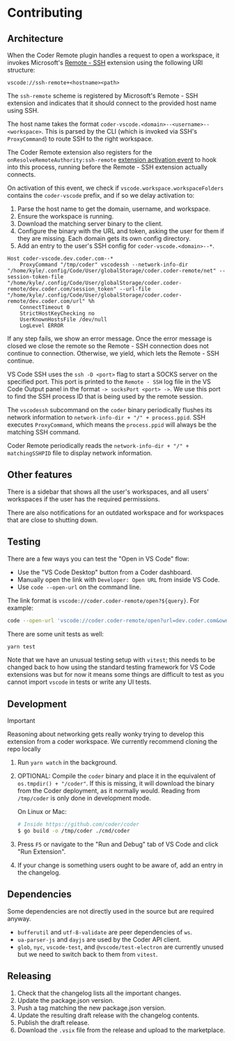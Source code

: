 # Contributing

## Architecture

When the Coder Remote plugin handles a request to open a workspace, it invokes
Microsoft's [Remote - SSH](https://marketplace.visualstudio.com/items?itemName=ms-vscode-remote.remote-ssh)
extension using the following URI structure:

```text
vscode://ssh-remote+<hostname><path>
```

The `ssh-remote` scheme is registered by Microsoft's Remote - SSH extension and
indicates that it should connect to the provided host name using SSH.

The host name takes the format
`coder-vscode.<domain>--<username>--<workspace>`. This is parsed by the CLI
(which is invoked via SSH's `ProxyCommand`) to route SSH to the right workspace.

The Coder Remote extension also registers for the
`onResolveRemoteAuthority:ssh-remote` [extension activation
event](https://code.visualstudio.com/api/references/activation-events) to hook
into this process, running before the Remote - SSH extension actually connects.

On activation of this event, we check if `vscode.workspace.workspaceFolders`
contains the `coder-vscode` prefix, and if so we delay activation to:

1. Parse the host name to get the domain, username, and workspace.
2. Ensure the workspace is running.
3. Download the matching server binary to the client.
4. Configure the binary with the URL and token, asking the user for them if they
   are missing. Each domain gets its own config directory.
5. Add an entry to the user's SSH config for `coder-vscode.<domain>--*`.

```text
Host coder-vscode.dev.coder.com--*
	ProxyCommand "/tmp/coder" vscodessh --network-info-dir "/home/kyle/.config/Code/User/globalStorage/coder.coder-remote/net" --session-token-file "/home/kyle/.config/Code/User/globalStorage/coder.coder-remote/dev.coder.com/session_token" --url-file "/home/kyle/.config/Code/User/globalStorage/coder.coder-remote/dev.coder.com/url" %h
	ConnectTimeout 0
	StrictHostKeyChecking no
	UserKnownHostsFile /dev/null
	LogLevel ERROR
```

If any step fails, we show an error message. Once the error message is closed
we close the remote so the Remote - SSH connection does not continue to
connection. Otherwise, we yield, which lets the Remote - SSH continue.

VS Code SSH uses the `ssh -D <port>` flag to start a SOCKS server on the
specified port. This port is printed to the `Remote - SSH` log file in the VS
Code Output panel in the format `-> socksPort <port> ->`. We use this port to
find the SSH process ID that is being used by the remote session.

The `vscodessh` subcommand on the `coder` binary periodically flushes its
network information to `network-info-dir + "/" + process.ppid`. SSH executes
`ProxyCommand`, which means the `process.ppid` will always be the matching SSH
command.

Coder Remote periodically reads the `network-info-dir + "/" + matchingSSHPID`
file to display network information.

## Other features

There is a sidebar that shows all the user's workspaces, and all users'
workspaces if the user has the required permissions.

There are also notifications for an outdated workspace and for workspaces that
are close to shutting down.

## Testing

There are a few ways you can test the "Open in VS Code" flow:

- Use the "VS Code Desktop" button from a Coder dashboard.
- Manually open the link with `Developer: Open URL` from inside VS Code.
- Use `code --open-url` on the command line.

The link format is `vscode://coder.coder-remote/open?${query}`. For example:

```bash
code --open-url 'vscode://coder.coder-remote/open?url=dev.coder.com&owner=my-username&workspace=my-ws&agent=my-agent'
```

There are some unit tests as well:

```bash
yarn test
```

Note that we have an unusual testing setup with `vitest`; this needs to be
changed back to how using the standard testing framework for VS Code extensions
was but for now it means some things are difficult to test as you cannot import
`vscode` in tests or write any UI tests.

## Development

> [!IMPORTANT]
> Reasoning about networking gets really wonky trying to develop
> this extension from a coder workspace. We currently recommend cloning the
> repo locally

1. Run `yarn watch` in the background.
2. OPTIONAL: Compile the `coder` binary and place it in the equivalent of
   `os.tmpdir() + "/coder"`. If this is missing, it will download the binary
   from the Coder deployment, as it normally would. Reading from `/tmp/coder` is
   only done in development mode.

   On Linux or Mac:

   ```bash
   # Inside https://github.com/coder/coder
   $ go build -o /tmp/coder ./cmd/coder
   ```

3. Press `F5` or navigate to the "Run and Debug" tab of VS Code and click "Run
   Extension".
4. If your change is something users ought to be aware of, add an entry in the
   changelog.

## Dependencies

Some dependencies are not directly used in the source but are required anyway.

- `bufferutil` and `utf-8-validate` are peer dependencies of `ws`.
- `ua-parser-js` and `dayjs` are used by the Coder API client.
- `glob`, `nyc`, `vscode-test`, and `@vscode/test-electron` are currently unused
  but we need to switch back to them from `vitest`.

## Releasing

1. Check that the changelog lists all the important changes.
2. Update the package.json version.
3. Push a tag matching the new package.json version.
4. Update the resulting draft release with the changelog contents.
5. Publish the draft release.
6. Download the `.vsix` file from the release and upload to the marketplace.

